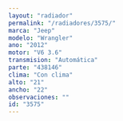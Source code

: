 ```yaml
---
layout: "radiador"
permalink: "/radiadores/3575/"
marca: "Jeep"
modelo: "Wrangler"
ano: "2012"
motor: "V6 3.6"
transmision: "Automática"
parte: "438146"
clima: "Con clima"
alto: "21"
ancho: "22"
observaciones: ""
id: "3575"
---
```


